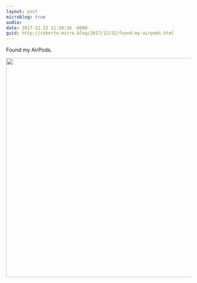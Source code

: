 ```yaml
---
layout: post
microblog: true
audio: 
date: 2017-12-22 11:28:16 -0600
guid: http://roberto.micro.blog/2017/12/22/found-my-airpods.html
---
```

Found my AirPods. 

<img src="http://roberto.mateu.me/uploads/2017/65e6473dbd.jpg" width="600" height="600" />
